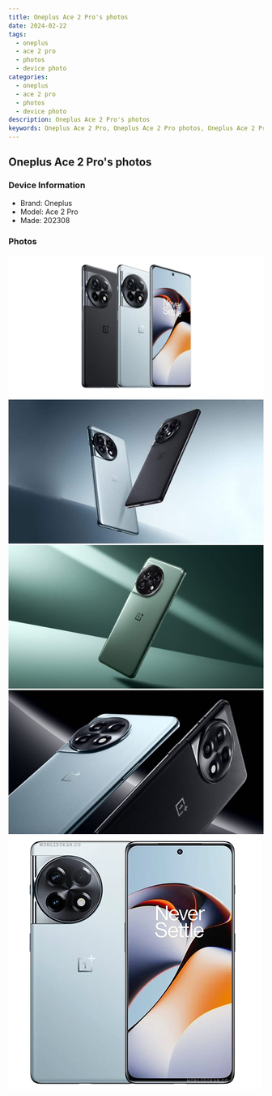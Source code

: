 ```yaml
---
title: Oneplus Ace 2 Pro's photos
date: 2024-02-22
tags: 
  - oneplus
  - ace 2 pro
  - photos
  - device photo
categories: 
  - oneplus
  - ace 2 pro
  - photos
  - device photo
description: Oneplus Ace 2 Pro's photos
keywords: Oneplus Ace 2 Pro, Oneplus Ace 2 Pro photos, Oneplus Ace 2 Pro device photo
---
```


## Oneplus Ace 2 Pro's photos

### Device Information

- Brand: Oneplus
- Model: Ace 2 Pro
- Made: 202308

### Photos

![/images/best-assets/devices/oneplus/oneplus-ace-2-pro/1.jpg](/images/best-assets/devices/oneplus/oneplus-ace-2-pro/1.jpg)
![/images/best-assets/devices/oneplus/oneplus-ace-2-pro/2.jpg](/images/best-assets/devices/oneplus/oneplus-ace-2-pro/2.jpg)
![/images/best-assets/devices/oneplus/oneplus-ace-2-pro/3.jpg](/images/best-assets/devices/oneplus/oneplus-ace-2-pro/3.jpg)
![/images/best-assets/devices/oneplus/oneplus-ace-2-pro/4.jpg](/images/best-assets/devices/oneplus/oneplus-ace-2-pro/4.jpg)
![/images/best-assets/devices/oneplus/oneplus-ace-2-pro/5.jpg](/images/best-assets/devices/oneplus/oneplus-ace-2-pro/5.jpg)
